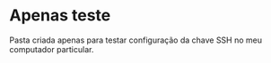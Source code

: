 # Apenas teste

Pasta criada apenas para testar configuração da chave SSH no meu computador particular.